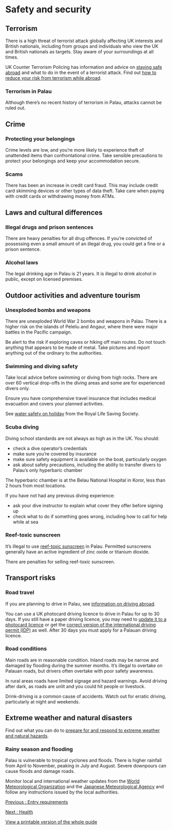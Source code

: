 # Safety and security

## Terrorism

There is a high threat of terrorist attack globally affecting UK interests and British nationals, including from groups and individuals who view the UK and British nationals as targets. Stay aware of your surroundings at all times.

UK Counter Terrorism Policing has information and advice on [staying safe abroad](https://www.counterterrorism.police.uk/safetyadvice/) and what to do in the event of a terrorist attack. Find out [how to reduce your risk from terrorism while abroad](https://www.gov.uk/guidance/reduce-your-risk-from-terrorism-while-abroad).

### Terrorism in Palau

Although there’s no recent history of terrorism in Palau, attacks cannot be ruled out.

## Crime

### Protecting your belongings

Crime levels are low, and you’re more likely to experience theft of unattended items than confrontational crime. Take sensible precautions to protect your belongings and keep your accommodation secure.

### Scams

There has been an increase in credit card fraud. This may include credit card skimming devices or other types of data theft. Take care when paying with credit cards or withdrawing money from ATMs.

## Laws and cultural differences

### Illegal drugs and prison sentences

There are heavy penalties for all drug offences. If you’re convicted of possessing even a small amount of an illegal drug, you could get a fine or a prison sentence.

### Alcohol laws

The legal drinking age in Palau is 21 years. It is illegal to drink alcohol in public, except on licensed premises.

## Outdoor activities and adventure tourism

### Unexploded bombs and weapons

There are unexploded World War 2 bombs and weapons in Palau. There is a higher risk on the islands of Peleliu and Angaur, where there were major battles in the Pacific campaign.

Be alert to the risk if exploring caves or hiking off main routes. Do not touch anything that appears to be made of metal. Take pictures and report anything out of the ordinary to the authorities.

### Swimming and diving safety

Take local advice before swimming or diving from high rocks. There are over 60 vertical drop-offs in the diving areas and some are for experienced divers only.

Ensure you have comprehensive travel insurance that includes medical evacuation and covers your planned activities.

See [water safety on holiday](https://www.rlss.org.uk/safety-on-holiday) from the Royal Life Saving Society.

### Scuba diving

Diving school standards are not always as high as in the UK. You should:

* check a dive operator’s credentials
* make sure you’re covered by insurance
* make sure safety equipment is available on the boat, particularly oxygen
* ask about safety precautions, including the ability to transfer divers to Palau’s only hyperbaric chamber

The hyperbaric chamber is at the Belau National Hospital in Koror, less than 2 hours from most locations.

If you have not had any previous diving experience:

* ask your dive instructor to explain what cover they offer before signing up
* check what to do if something goes wrong, including how to call for help while at sea

### Reef-toxic sunscreen

It’s illegal to use [reef-toxic sunscreen](https://www.palaugov.pw/the-republic-of-palau-adopts-the-worlds-strictest-national-sunscreen-standard/) in Palau. Permitted sunscreens generally have an active ingredient of zinc oxide or titanium dioxide.

There are penalties for selling reef-toxic sunscreen.

## Transport risks

### Road travel

If you are planning to drive in Palau, see [information on driving abroad](https://www.gov.uk/driving-abroad).

You can use a UK photocard driving licence to drive in Palau for up to 30 days. If you still have a paper driving licence, you may need to [update it to a photocard licence](https://www.gov.uk/exchange-paper-driving-licence) or get the [correct version of the international driving permit (IDP)](https://www.gov.uk/driving-abroad/international-driving-permit) as well. After 30 days you must apply for a Palauan driving licence.

### Road conditions

Main roads are in reasonable condition. Inland roads may be narrow and damaged by flooding during the summer months. It’s illegal to overtake on Palauan roads, but drivers often overtake with poor safety awareness.

In rural areas roads have limited signage and hazard warnings. Avoid driving after dark, as roads are unlit and you could hit people or livestock.

Drink-driving is a common cause of accidents. Watch out for erratic driving, particularly at night and weekends.

## Extreme weather and natural disasters

Find out what you can do to [prepare for and respond to extreme weather and natural hazards](https://www.gov.uk/guidance/tropical-cyclones).

### Rainy season and flooding

Palau is vulnerable to tropical cyclones and floods. There is higher rainfall from April to November, peaking in July and August. Severe downpours can cause floods and damage roads.

Monitor local and international weather updates from the [World Meteorological Organization](http://severe.worldweather.org/) and the [Japanese Meteorological Agency](http://www.jma.go.jp/en/typh/) and follow any instructions issued by the local authorities.

[Previous
:
Entry requirements](/foreign-travel-advice/palau/entry-requirements)

[Next
:
Health](/foreign-travel-advice/palau/health)

[View a printable version of the whole guide](/foreign-travel-advice/palau/print)